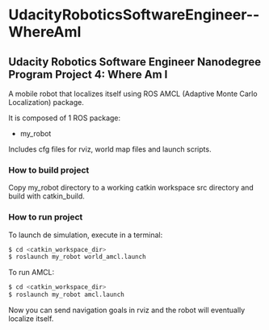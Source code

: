 # UdacityRoboticsSoftwareEngineer--WhereAmI
## Udacity Robotics Software Engineer Nanodegree Program Project 4: Where Am I

A mobile robot that localizes itself using ROS AMCL (Adaptive Monte Carlo Localization) package.


It is composed of 1 ROS package:
* my_robot

Includes cfg files for rviz, world map files and launch scripts.


### How to build project

Copy my_robot directory to a working catkin workspace src directory and build with catkin_build.


### How to run project

To launch de simulation, execute in a terminal:
```bash
$ cd <catkin_workspace_dir>
$ roslaunch my_robot world_amcl.launch
```

To run AMCL:
```bash
$ cd <catkin_workspace_dir>
$ roslaunch my_robot amcl.launch
```

Now you can send navigation goals in rviz and the robot will eventually localize itself.
